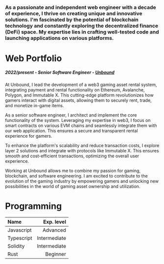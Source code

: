 

### As a passionate and independent web engineer with a decade of experience, I thrive on creating unique and innovative solutions. I'm fascinated by the potential of blockchain technology and constantly exploring the decentralized finance (DeFi) space. My expertise lies in crafting well-tested code and launching applications on various platforms.

# Web Portfolio

##### 2022/present - Senior Software Engineer - [Unbound](https://www.unboundnation.io/)
At Unbound, I lead the development of a web3 gaming asset rental system, integrating payment and rental functionality on Ethereum, Avalanche, Polygon, and Immutable X. This cutting-edge platform revolutionizes how gamers interact with digital assets, allowing them to securely rent, trade, and monetize in-game items.

As a senior software engineer, I architect and implement the core functionality of the system. Leveraging my expertise in web3, I  focus on smart contracts on various EVM chains and seamlessly integrate them with our web application. This ensures a secure and transparent rental experience for gamers.

To enhance the platform's scalability and reduce transaction costs, I explore layer 2 solutions and integrate with protocols like Immutable X. This ensures smooth and cost-efficient transactions, optimizing the overall user experience.

Working at Unbound allows me to combine my passion for gaming, blockchain, and software engineering. I am excited to contribute to the evolution of the gaming industry by empowering gamers and unlocking new possibilities in the world of gaming asset ownership and utilization.

# Programming
| Name | Exp. level |
| :---         |          ---: |
| Javascript   | Advanced    |
| Typescript     | Intermediate      |
| Solidity     | Intermediate      |
| Rust     | Beginner      |
